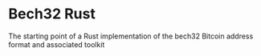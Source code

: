 # Bech32 Rust

The starting point of a Rust implementation of the bech32 Bitcoin address format and associated toolkit
